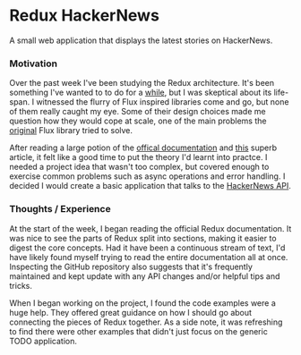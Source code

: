 # Redux HackerNews

A small web application that displays the latest stories on HackerNews.

### Motivation

Over the past week I've been studying the Redux architecture. It's been something I've wanted to to do for a [while](https://www.youtube.com/watch?v=xsSnOQynTHs), but I was skeptical about its life-span. I witnessed the flurry of Flux inspired libraries come and go, but none of them really caught my eye. Some of their design choices made me question how they would cope at scale, one of the main problems the [original](https://github.com/facebook/flux) Flux library tried to solve.

After reading a large potion of the [offical documentation](http://rackt.org/redux) and [this](https://code-cartoons.com/a-cartoon-intro-to-redux-3afb775501a6) superb article, it felt like a good time to put the theory I'd learnt into practce. I needed a project idea that wasn't too complex, but covered enough to exercise common problems such as async operations and error handling. I decided I would create a basic application that talks to the [HackerNews API](https://github.com/HackerNews/API).

### Thoughts / Experience

At the start of the week, I began reading the official Redux documentation. It was nice to see the parts of Redux split into sections, making it easier to digest the core concepts. Had it have been a continuous stream of text, I'd have likely found myself trying to read the entire documentation all at once. Inspecting the GitHub repository also suggests that it's frequently maintained and kept update with any API changes and/or helpful tips and tricks.

When I began working on the project, I found the code examples were a huge help. They offered great guidance on how I should go about connecting the pieces of Redux together. As a side note, it was refreshing to find there were other examples that didn't just focus on the generic TODO application.
